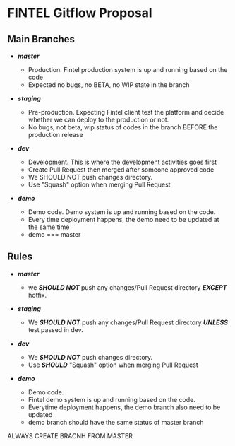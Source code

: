 # FINTEL Gitflow Proposal

## Main Branches

- ***master***
  - Production. Fintel production system is up and running based on the code
  - Expected no bugs, no BETA, no WIP state in the branch

- ***staging***
  - Pre-production. Expecting Fintel client test the platform and decide whether we can deploy to the production or not.
  - No bugs, not beta, wip status of codes in the branch BEFORE the production release

- ***dev***
  - Development. This is where the development activities goes first
  - Create Pull Request then merged after someone approved code
  - We SHOULD NOT push changes directory. 
  - Use "Squash" option when merging Pull Request

- ***demo***
  - Demo code. Demo system is up and running based on the code.
  - Every time deployment happens, the demo need to be updated at the same time
  - demo === master
## Rules

- ***master***
  - we ***SHOULD NOT*** push any changes/Pull Request directory ***EXCEPT*** hotfix.

- ***staging***
  - We ***SHOULD NOT*** push any changes/Pull Request directory ***UNLESS*** test passed in dev.

- ***dev***
  - We ***SHOULD NOT*** push changes directory. 
  - Use ***SHOULD*** "Squash" option when merging Pull Request

- ***demo***
  - Demo code.
  - Fintel demo system is up and running based on the code.
  - Everytime deployment happens, the demo branch also need to be updated
  - demo branch should have the same status of master branch

ALWAYS CREATE BRACNH FROM MASTER


